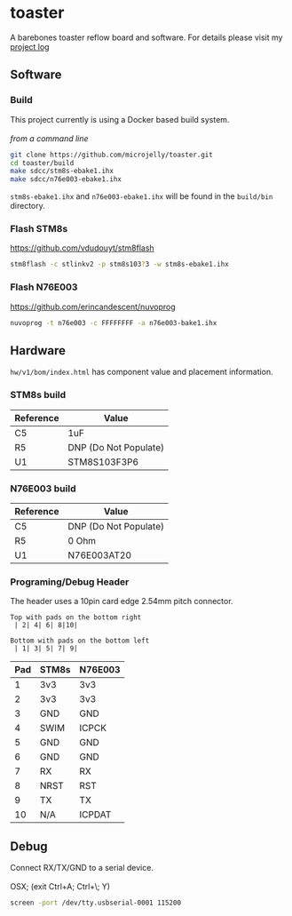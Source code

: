 # toaster
A barebones toaster reflow board and software. For details please visit my [project log](https://microjelly.com/reflow-controller-replacement/)

## Software
### Build
This project currently is using a Docker based build system. 
\
\
*from a command line*
```bash
git clone https://github.com/microjelly/toaster.git
cd toaster/build
make sdcc/stm8s-ebake1.ihx
make sdcc/n76e003-ebake1.ihx
```
`stm8s-ebake1.ihx` and `n76e003-ebake1.ihx` will be found in the `build/bin` directory. 

### Flash STM8s
https://github.com/vdudouyt/stm8flash
```bash
stm8flash -c stlinkv2 -p stm8s103?3 -w stm8s-ebake1.ihx
```

### Flash N76E003
https://github.com/erincandescent/nuvoprog
```bash
nuvoprog -t n76e003 -c FFFFFFFF -a n76e003-bake1.ihx
```

## Hardware
`hw/v1/bom/index.html` has component value and placement information.

### STM8s build
Reference | Value
-- | --
C5 | 1uF
R5 | DNP (Do Not Populate)
U1 | STM8S103F3P6

### N76E003 build
Reference | Value
-- | --
C5 | DNP (Do Not Populate)
R5 | 0 Ohm
U1 | N76E003AT20

### Programing/Debug Header
The header uses a 10pin card edge 2.54mm pitch connector.
```
Top with pads on the bottom right
 | 2| 4| 6| 8|10|

Bottom with pads on the bottom left
 | 1| 3| 5| 7| 9|
```

Pad | STM8s | N76E003
-- | -- | --
1 | 3v3 | 3v3
2 | 3v3 | 3v3
3 | GND | GND
4 | SWIM | ICPCK
5 | GND | GND
6 | GND | GND
7 | RX | RX
8 | NRST | RST
9 | TX | TX
10 | N/A | ICPDAT

## Debug
Connect RX/TX/GND to a serial device.
\
\
OSX; (exit Ctrl+A; Ctrl+\\; Y)
```bash
screen -port /dev/tty.usbserial-0001 115200
```